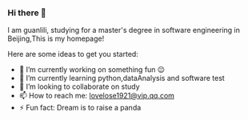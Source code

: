 ### Hi there 👋

<!--

**guanlili/guanlili** is a ✨ _special_ ✨ repository because its `README.md` (this file) appears on your GitHub profile.

- 🤔 I’m looking for help with ...
- 💬 Ask me about ...

- 😄 Pronouns: ...


-->

I am guanlili, studying for a master's degree in software engineering in Beijing,This is my homepage!

Here are some ideas to get you started:

- 🔭 I’m currently working on something fun 😉
- 🌱 I’m currently learning python,dataAnalysis and software test
- 👯 I’m looking to collaborate on study
- 📫 How to reach me: lovelose1921@vip.qq.com
- ⚡ Fun fact: Dream is to raise a panda

